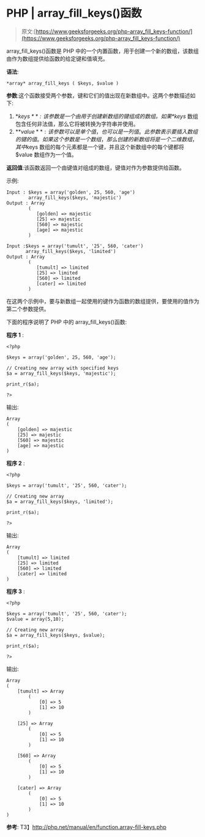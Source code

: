 # PHP | array_fill_keys()函数

> 原文:[https://www.geeksforgeeks.org/php-array_fill_keys-function/](https://www.geeksforgeeks.org/php-array_fill_keys-function/)

array_fill_keys()函数是 PHP 中的一个内置函数，用于创建一个新的数组，该数组由作为数组提供给函数的给定键和值填充。

**语法**:

```
*array* array_fill_keys ( $keys, $value )

```

**参数**:这个函数接受两个参数，键和它们的值出现在新数组中。这两个参数描述如下:

1.  **$keys** :该参数是一个由用于创建新数组的键组成的数组。如果 *$keys* 数组包含任何非法值，那么它将被转换为字符串并使用。
2.  **$value** :该参数可以是单个值，也可以是一列值。此参数表示要插入数组的键的值。如果这个参数是一个数组，那么创建的新数组将是一个二维数组，其中$keys 数组的每个元素都是一个键，并且这个新数组中的每个键都将$value 数组作为一个值。

**返回值**:该函数返回一个由键值对组成的数组，键值对作为参数提供给函数。

示例:

```
Input : $keys = array('golden', 25, 560, 'age')
        array_fill_keys($keys, 'majestic')
Output : Array
        (
           [golden] => majestic
           [25] => majestic
           [560] => majestic
           [age] => majestic
        )

Input :$keys = array('tumult', '25', 560, 'cater')
       array_fill_keys($keys, 'limited')
Output : Array
        (
           [tumult] => limited
           [25] => limited
           [560] => limited
           [cater] => limited
        )

```

在这两个示例中，要与新数组一起使用的键作为函数的数组提供，要使用的值作为第二个参数提供。

下面的程序说明了 PHP 中的 array_fill_keys()函数:

**程序 1** :

```
<?php

$keys = array('golden', 25, 560, 'age');

// Creating new array with specified keys
$a = array_fill_keys($keys, 'majestic');

print_r($a);

?>
```

输出:

```
Array
(
    [golden] => majestic
    [25] => majestic
    [560] => majestic
    [age] => majestic
)

```

**程序 2** :

```
<?php

$keys = array('tumult', '25', 560, 'cater');

// Creating new array
$a = array_fill_keys($keys, 'limited');

print_r($a);

?>
```

输出:

```
Array
(
    [tumult] => limited
    [25] => limited
    [560] => limited
    [cater] => limited
)

```

**程序 3** :

```
<?php

$keys = array('tumult', '25', 560, 'cater');
$value = array(5,10);

// Creating new array
$a = array_fill_keys($keys, $value);

print_r($a);

?>
```

输出:

```
Array
(
    [tumult] => Array
        (
            [0] => 5
            [1] => 10
        )

    [25] => Array
        (
            [0] => 5
            [1] => 10
        )

    [560] => Array
        (
            [0] => 5
            [1] => 10
        )

    [cater] => Array
        (
            [0] => 5
            [1] => 10
        )
)

```

**参考**:
T3】http://php.net/manual/en/function.array-fill-keys.php